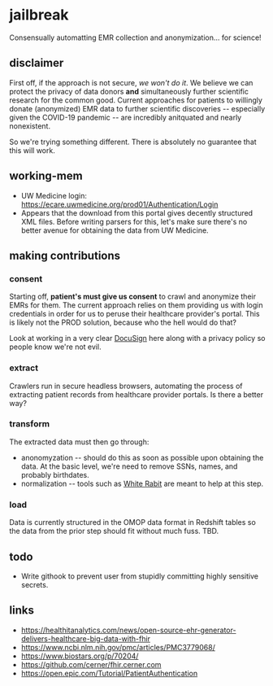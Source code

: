 # jailbreak
Consensually automatting EMR collection and anonymization... for science!

## disclaimer 

First off, if the approach is not secure, *we won't do it*.  We believe we can protect the privacy of data donors **and** simultaneously further scientific research for the common good.  Current approaches for patients to willingly donate (anonymized) EMR data to further scientific discoveries -- especially given the COVID-19 pandemic -- are incredibly anitquated and nearly nonexistent.

So we're trying something different.  There is absolutely no guarantee that this will work.

## working-mem
- UW Medicine login: https://ecare.uwmedicine.org/prod01/Authentication/Login
- Appears that the download from this portal gives decently structured XML files.  Before writing parsers for this, let's make sure there's no better avenue for obtaining the data from UW Medicine.

## making contributions
### consent
Starting off, **patient's must give us consent** to crawl and anonymize their EMRs for them.  The current approach relies on them providing us with login credentials in order for us to peruse their healthcare provider's portal.  This is likely not the PROD solution, because who the hell would do that?

Look at working in a very clear [DocuSign](https://www.docusign.com/) here along with a privacy policy so people know we're not evil.

### extract 
Crawlers run in secure headless browsers, automating the process of extracting patient records from healthcare provider portals.  Is there a better way? 

### transform 
The extracted data must then go through: 
* anonomyzation -- should do this as soon as possible upon obtaining the data.  At the basic level, we're need to remove SSNs, names, and probably birthdates.
* normalization -- tools such as [White Rabit](https://github.com/OHDSI/WhiteRabbit) are meant to help at this step.

### load 
Data is currently structured in the OMOP data format in Redshift tables so the data from the prior step should fit without much fuss.  TBD.

## todo
- Write githook to prevent user from stupidly committing highly sensitive secrets.

## links

- https://healthitanalytics.com/news/open-source-ehr-generator-delivers-healthcare-big-data-with-fhir
- https://www.ncbi.nlm.nih.gov/pmc/articles/PMC3779068/
- https://www.biostars.org/p/70204/
- https://github.com/cerner/fhir.cerner.com
- https://open.epic.com/Tutorial/PatientAuthentication

